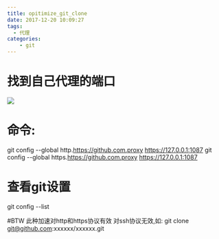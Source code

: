 ```yaml
---
title: opitimize_git_clone
date: 2017-12-20 10:09:27
tags:
  - 代理
categories:
    - git
---
```

# 找到自己代理的端口
<img src="http://pic.victor123.cn/17-12-20/69754851.jpg"/>

# 命令:
git config --global http.https://github.com.proxy https://127.0.0.1:1087
git config --global https.https://github.com.proxy https://127.0.0.1:1087


# 查看git设置
git config --list

#BTW
此种加速对http和https协议有效 对ssh协议无效,如:
git clone git@github.com:xxxxxx/xxxxxx.git
